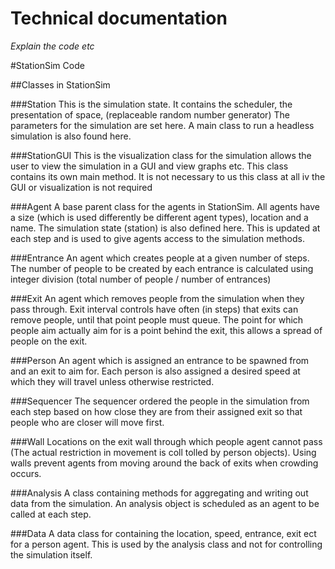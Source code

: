 # Technical documentation

_Explain the code etc_

#StationSim Code


##Classes in StationSim

###Station
This is the simulation state. It contains the scheduler, the presentation of space, (replaceable random number generator) The parameters for the simulation are set here. A main class to run a headless simulation is also found here. 

###StationGUI
This is the visualization class for the simulation allows the user to view the simulation in a GUI and view graphs etc. This class contains its own main method. It is not necessary to us this class at all iv the GUI or visualization is not required 

###Agent
A base parent class for the agents in StationSim. All agents have a size (which is used differently be different agent types), location and a name. The simulation state (station) is also defined here. This is updated at each step and is used to give agents access to the simulation methods. 

###Entrance
An agent which creates people at a given number of steps. The number of people to be created by each entrance is calculated using integer division (total number of people / number of entrances)

###Exit
An agent which removes people from the simulation when they pass through. Exit interval controls have often (in steps) that exits can remove people, until that point people must queue. The point for which people aim actually aim for is a point behind the exit, this allows a spread of people on the exit.  

###Person
An agent which is assigned an entrance to be spawned from and an exit to aim for. Each person is also assigned a desired speed at which they will travel unless otherwise restricted. 

###Sequencer
The sequencer ordered the people in the simulation from each step based on how close they are from their assigned exit so that people who are closer will move first.

###Wall
Locations on the exit wall through which people agent cannot pass (The actual restriction in movement is coll tolled by person objects). Using walls prevent agents from moving around the back of exits when crowding occurs.

###Analysis
A class containing methods for aggregating and writing out data from the simulation. An analysis object is scheduled as an agent to be called at each step.

###Data
A data class for containing the location, speed, entrance, exit ect for a person agent. This is used by the analysis class and not for controlling the simulation itself.